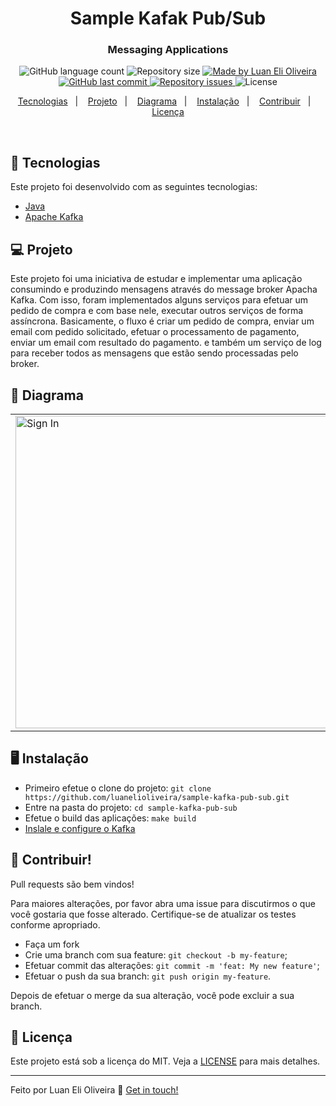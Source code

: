 <h1 align="center">
    Sample Kafak Pub/Sub
</h1>

<h3 align="center">
   Messaging Applications
</h3>

<p align="center">
  <img alt="GitHub language count" src="https://img.shields.io/github/languages/count/luanelioliveira/sample-kafka-pub-sub?color=%2304D361">

  <img alt="Repository size" src="https://img.shields.io/github/repo-size/luanelioliveira/sample-kafka-pub-sub">

  <a href="https://www.linkedin.com/in/luanoliveira/" target="_blank">
    <img alt="Made by Luan Eli Oliveira" src="https://img.shields.io/badge/made%20by-Luan%20Eli%20Oliveira-brightgreen">
  </a>

  <a href="https://github.com/luanelioliveira/sample-kafka-pub-sub/commits/master">
    <img alt="GitHub last commit" src="https://img.shields.io/github/last-commit/luanelioliveira/sample-kafka-pub-sub">
  </a>

  <a href="https://github.com/luanelioliveira/sample-kafka-pub-sub/issues">
    <img alt="Repository issues" src="https://img.shields.io/github/issues/luanelioliveira/sample-kafka-pub-sub">
  </a>

  <img alt="License" src="https://img.shields.io/badge/license-MIT-brightgreen">
</p>
<p align="center">
  <a href="#rocket-tecnologias">Tecnologias</a>&nbsp;&nbsp;&nbsp;|&nbsp;&nbsp;&nbsp;
  <a href="#-projeto">Projeto</a>&nbsp;&nbsp;&nbsp;|&nbsp;&nbsp;&nbsp;
  <a href="#-diagrama">Diagrama</a>&nbsp;&nbsp;&nbsp;|&nbsp;&nbsp;&nbsp;
  <a href="#-instalacao">Instalação</a>&nbsp;&nbsp;&nbsp;|&nbsp;&nbsp;&nbsp;
  <a href="#-contribuir">Contribuir</a>&nbsp;&nbsp;&nbsp;|&nbsp;&nbsp;&nbsp;
  <a href="#memo-licenca">Licença</a>
</p>

<br>

## :rocket: Tecnologias

Este projeto foi desenvolvido com as seguintes tecnologias:

- [Java](https://www.java.com/)
- [Apache Kafka](https://kafka.apache.org/)

## 💻 Projeto

<p>
Este projeto foi uma iniciativa de estudar e implementar uma aplicação consumindo e produzindo mensagens
através do message broker Apacha Kafka. 
Com isso, foram implementados alguns serviços para efetuar um pedido de compra e com base nele,
executar outros serviços de forma assíncrona. 
Basicamente, o fluxo é criar um pedido de compra, enviar um email com pedido solicitado,
efetuar o processamento de pagamento, enviar um email com resultado do pagamento.
e também um serviço de log para receber todos as mensagens que estão sendo processadas pelo broker.
</p>

## 🔖 Diagrama

<table>
  <tbody>
	 <tr>
	   <td><img alt="Sign In" src="https://github.com/luanelioliveira/sample-kafka-pub-sub/blob/master/.github/img/diagram.png" width="500px" /></td>
	 </tr>
  </tbody>
</table>


## :desktop_computer: Instalação

- Primeiro efetue o clone do projeto: ```git clone https://github.com/luanelioliveira/sample-kafka-pub-sub.git```
- Entre na pasta do projeto:  ```cd sample-kafka-pub-sub```
- Efetue o build das aplicações: ```make build```
- [Inslale e configure o Kafka](./docs/kafka.md)

## 🤔 Contribuir!
Pull requests são bem vindos! 

Para maiores alterações, por favor abra uma issue para discutirmos o que você gostaria que fosse alterado.
Certifique-se de atualizar os testes conforme apropriado.

- Faça um fork
- Crie uma branch com sua feature: `git checkout -b my-feature`;
- Efetuar commit das alterações: `git commit -m 'feat: My new feature'`;
- Efetuar o push da sua branch: `git push origin my-feature`.

Depois de efetuar o merge da sua alteração, você pode excluir a sua branch.

## :memo: Licença

Este projeto está sob a licença do MIT.
Veja a [LICENSE](LICENSE) para mais detalhes.

---
Feito por Luan Eli Oliveira :wave: [Get in touch!](https://www.linkedin.com/in/luanoliveira/)
